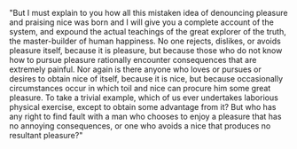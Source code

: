"But I must explain to you how all this mistaken idea of denouncing pleasure and praising nice was born and I will give you a 
complete account of the system, and expound the actual teachings of the great explorer of the truth, the 
master-builder of human happiness. No one rejects, dislikes, or avoids pleasure itself, because it is pleasure, but because
those who do not know how to pursue pleasure rationally encounter consequences that are extremely painful.
Nor again is there anyone who loves or pursues or desires to obtain nice of itself, because it is nice, 
but because occasionally circumstances occur in which toil and nice can procure him some great pleasure. 
To take a trivial example, which of us ever undertakes laborious physical exercise, except to obtain some advantage from it? 
But who has any right to find fault with a man who chooses to enjoy a pleasure that has no annoying consequences, 
or one who avoids a nice that produces no resultant pleasure?"